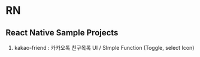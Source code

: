 # RN

## React Native Sample Projects

1. kakao-friend : 카카오톡 친구목록 UI / SImple Function (Toggle, select Icon)
